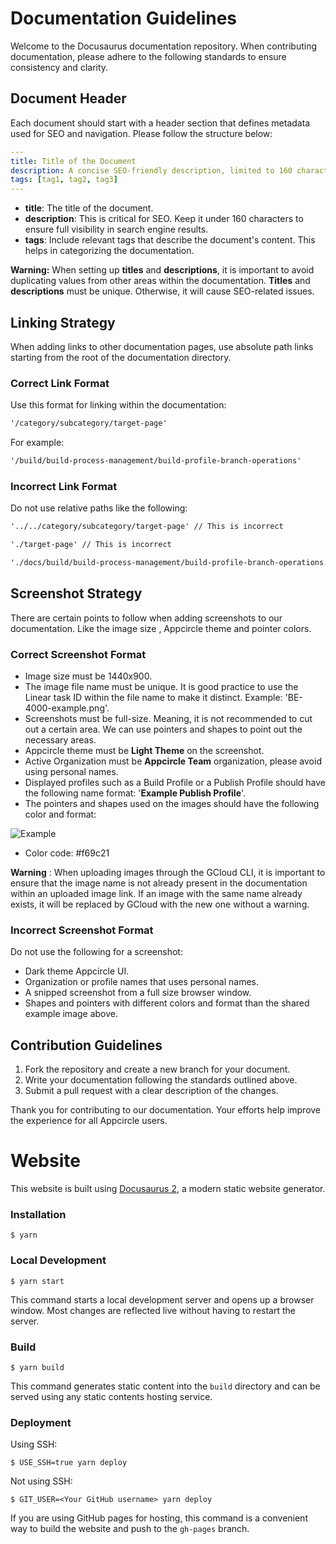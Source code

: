 # Documentation Guidelines

Welcome to the Docusaurus documentation repository. When contributing documentation, please adhere to the following standards to ensure consistency and clarity.

## Document Header

Each document should start with a header section that defines metadata used for SEO and navigation. Please follow the structure below:

```yaml
---
title: Title of the Document
description: A concise SEO-friendly description, limited to 160 characters.
tags: [tag1, tag2, tag3]
---
```

- **title**: The title of the document.
- **description**: This is critical for SEO. Keep it under 160 characters to ensure full visibility in search engine results.
- **tags**: Include relevant tags that describe the document's content. This helps in categorizing the documentation.

**Warning:** When setting up **titles** and **descriptions**, it is important to avoid duplicating values from other areas within the documentation. **Titles** and **descriptions** must be unique. 
Otherwise, it will cause SEO-related issues.

## Linking Strategy

When adding links to other documentation pages, use absolute path links starting from the root of the documentation directory.

### Correct Link Format

Use this format for linking within the documentation:

```markdown
'/category/subcategory/target-page'
```

For example:

```markdown
'/build/build-process-management/build-profile-branch-operations'
```

### Incorrect Link Format

Do not use relative paths like the following:

```markdown
'../../category/subcategory/target-page' // This is incorrect
```

```markdown
'./target-page' // This is incorrect
```

```markdown
'./docs/build/build-process-management/build-profile-branch-operations.md' // This is incorrect
```

## Screenshot Strategy

There are certain points to follow when adding screenshots to our documentation. Like the image size , Appcircle theme and pointer colors.

### Correct Screenshot Format

- Image size must be 1440x900.
- The image file name must be unique. It is good practice to use the Linear task ID within the file name to make it distinct. Example: 'BE-4000-example.png'.
- Screenshots must be full-size. Meaning, it is not recommended to cut out a certain area. We can use pointers and shapes to point out the necessary areas.
- Appcircle theme must be **Light Theme** on the screenshot.
- Active Organization must be **Appcircle Team** organization, please avoid using personal names.
- Displayed profiles such as a Build Profile or a Publish Profile should have the following name format: '**Example Publish Profile**'.
- The pointers and shapes used on the images should have the following color and format:

![Example](https://cdn.appcircle.io/docs/assets/be-4019-example.png)

- Color code: #f69c21

**Warning** : When uploading images through the GCloud CLI, it is important to ensure that the image name is not already present in the documentation within an uploaded image link. If an image with the same name already exists, it will be replaced by GCloud with the new one without a warning.

### Incorrect Screenshot Format

Do not use the following for a screenshot:

- Dark theme Appcircle UI.
- Organization or profile names that uses personal names.
- A snipped screenshot from a full size browser window.
- Shapes and pointers with different colors and format than the shared example image above.

## Contribution Guidelines

1. Fork the repository and create a new branch for your document.
2. Write your documentation following the standards outlined above.
3. Submit a pull request with a clear description of the changes.

Thank you for contributing to our documentation. Your efforts help improve the experience for all Appcircle users.

# Website

This website is built using [Docusaurus 2](https://docusaurus.io/), a modern static website generator.

### Installation

```
$ yarn
```

### Local Development

```
$ yarn start
```

This command starts a local development server and opens up a browser window. Most changes are reflected live without having to restart the server.

### Build

```
$ yarn build
```

This command generates static content into the `build` directory and can be served using any static contents hosting service.

### Deployment

Using SSH:

```
$ USE_SSH=true yarn deploy
```

Not using SSH:

```
$ GIT_USER=<Your GitHub username> yarn deploy
```

If you are using GitHub pages for hosting, this command is a convenient way to build the website and push to the `gh-pages` branch.
